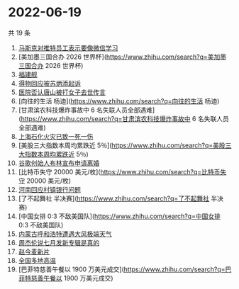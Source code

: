 # 2022-06-19

共 19 条

<!-- BEGIN -->
<!-- 最后更新时间 Sun Jun 19 2022 06:02:28 GMT+0800 (China Standard Time) -->

1. [马斯克对推特员工表示要像微信学习](https://www.zhihu.com/search?q=马斯克对推特员工表示要像微信学习)
1. [美加墨三国合办 2026 世界杯](https://www.zhihu.com/search?q=美加墨三国合办 2026 世界杯)
1. [福建舰](https://www.zhihu.com/search?q=福建舰)
1. [得物回应被苏炳添起诉](https://www.zhihu.com/search?q=得物回应被苏炳添起诉)
1. [医院否认唐山被打女子去世传言](https://www.zhihu.com/search?q=医院否认唐山被打女子去世传言)
1. [向往的生活 杨迪](https://www.zhihu.com/search?q=向往的生活 杨迪)
1. [甘肃滨农科技爆炸事故中 6 名失联人员全部遇难](https://www.zhihu.com/search?q=甘肃滨农科技爆炸事故中 6
   名失联人员全部遇难)
1. [上海石化火灾已致一死一伤](https://www.zhihu.com/search?q=上海石化火灾已致一死一伤)
1. [美股三大指数本周均累跌近 5％](https://www.zhihu.com/search?q=美股三大指数本周均累跌近 5％)
1. [谷歌创始人布林宣布申请离婚](https://www.zhihu.com/search?q=谷歌创始人布林宣布申请离婚)
1. [比特币失守 20000 美元/枚](https://www.zhihu.com/search?q=比特币失守 20000 美元/枚)
1. [河南回应村镇银行问题](https://www.zhihu.com/search?q=河南回应村镇银行问题)
1. [了不起舞社 半决赛](https://www.zhihu.com/search?q=了不起舞社 半决赛)
1. [中国女排 0:3 不敌美国队](https://www.zhihu.com/search?q=中国女排 0:3 不敌美国队)
1. [内蒙古呼和浩特遭遇大风极端天气](https://www.zhihu.com/search?q=内蒙古呼和浩特遭遇大风极端天气)
1. [周杰伦说七月发新专辑是真的](https://www.zhihu.com/search?q=周杰伦说七月发新专辑是真的)
1. [赵今麦新片](https://www.zhihu.com/search?q=赵今麦新片)
1. [全国多地高温](https://www.zhihu.com/search?q=全国多地高温)
1. [巴菲特慈善午餐以 1900 万美元成交](https://www.zhihu.com/search?q=巴菲特慈善午餐以 1900 万美元成交)

<!-- END -->
